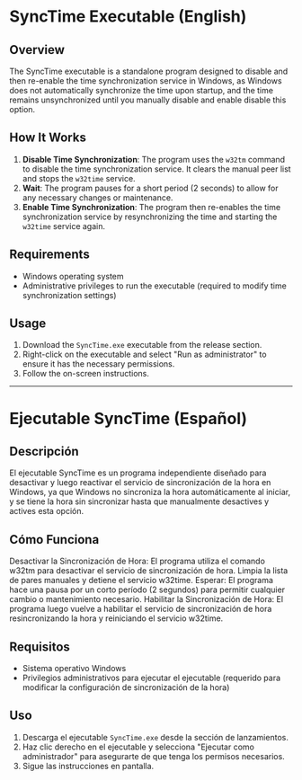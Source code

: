 # SyncTime Executable (English)

## Overview

The SyncTime executable is a standalone program designed to disable and then re-enable the time synchronization service in Windows, as Windows does not automatically synchronize the time upon startup, and the time remains unsynchronized until you manually disable and enable disable this option.
## How It Works

1. **Disable Time Synchronization**: The program uses the `w32tm` command to disable the time synchronization service. It clears the manual peer list and stops the `w32time` service.
2. **Wait**: The program pauses for a short period (2 seconds) to allow for any necessary changes or maintenance.
3. **Enable Time Synchronization**: The program then re-enables the time synchronization service by resynchronizing the time and starting the `w32time` service again.

## Requirements

- Windows operating system
- Administrative privileges to run the executable (required to modify time synchronization settings)

## Usage

1. Download the `SyncTime.exe` executable from the release section.
2. Right-click on the executable and select "Run as administrator" to ensure it has the necessary permissions.
3. Follow the on-screen instructions.

-------------------------------------------------------------------------------------------------------------------------------------------------------------------------------------------------------------------------------------------------------------------------------
# Ejecutable SyncTime (Español)

## Descripción

El ejecutable SyncTime es un programa independiente diseñado para desactivar y luego reactivar el servicio de sincronización de la hora en Windows, ya que Windows no sincroniza la hora automáticamente al iniciar, y se tiene la hora sin sincronizar hasta que manualmente desactives y actives esta opción.

## Cómo Funciona
Desactivar la Sincronización de Hora: El programa utiliza el comando w32tm para desactivar el servicio de sincronización de hora. Limpia la lista de pares manuales y detiene el servicio w32time.
Esperar: El programa hace una pausa por un corto período (2 segundos) para permitir cualquier cambio o mantenimiento necesario.
Habilitar la Sincronización de Hora: El programa luego vuelve a habilitar el servicio de sincronización de hora resincronizando la hora y reiniciando el servicio w32time.

## Requisitos

- Sistema operativo Windows
- Privilegios administrativos para ejecutar el ejecutable (requerido para modificar la configuración de sincronización de la hora)

## Uso

1. Descarga el ejecutable `SyncTime.exe` desde la sección de lanzamientos.
2. Haz clic derecho en el ejecutable y selecciona "Ejecutar como administrador" para asegurarte de que tenga los permisos necesarios.
3. Sigue las instrucciones en pantalla.
